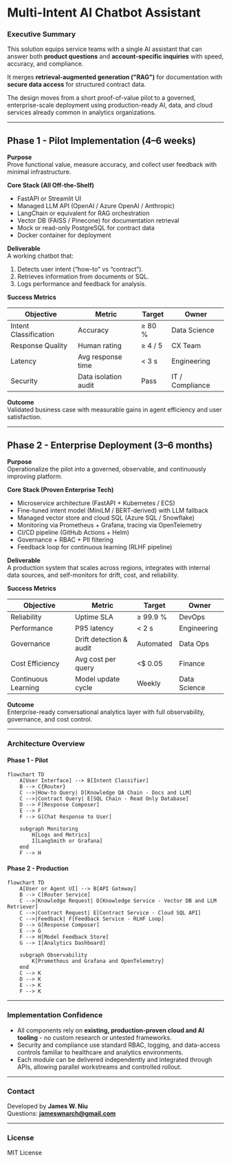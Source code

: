 # Multi-Intent AI Chatbot Assistant

### Executive Summary
This solution equips service teams with a single AI assistant that can answer both **product questions** and **account-specific inquiries** with speed, accuracy, and compliance. 
 
It merges **retrieval-augmented generation ("RAG")** for documentation with **secure data access** for structured contract data.  

The design moves from a short proof-of-value pilot to a governed, enterprise-scale deployment using production-ready AI, data, and cloud services already common in analytics organizations.

---

## Phase 1 - Pilot Implementation (4–6 weeks)

**Purpose**  
Prove functional value, measure accuracy, and collect user feedback with minimal infrastructure.

**Core Stack (All Off-the-Shelf)**  
- FastAPI or Streamlit UI  
- Managed LLM API (OpenAI / Azure OpenAI / Anthropic)  
- LangChain or equivalent for RAG orchestration  
- Vector DB (FAISS / Pinecone) for documentation retrieval  
- Mock or read-only PostgreSQL for contract data  
- Docker container for deployment

**Deliverable**  
A working chatbot that:  
1. Detects user intent (“how-to” vs “contract”).  
2. Retrieves information from documents or SQL.  
3. Logs performance and feedback for analysis.

**Success Metrics**

| Objective | Metric | Target | Owner |
|------------|---------|---------|--------|
| Intent Classification | Accuracy | ≥ 80 % | Data Science |
| Response Quality | Human rating | ≥ 4 / 5 | CX Team |
| Latency | Avg response time | < 3 s | Engineering |
| Security | Data isolation audit | Pass | IT / Compliance |

**Outcome**  
Validated business case with measurable gains in agent efficiency and user satisfaction.

---

## Phase 2 - Enterprise Deployment (3–6 months)

**Purpose**  
Operationalize the pilot into a governed, observable, and continuously improving platform.

**Core Stack (Proven Enterprise Tech)**  
- Microservice architecture (FastAPI + Kubernetes / ECS)  
- Fine-tuned intent model (MiniLM / BERT-derived) with LLM fallback  
- Managed vector store and cloud SQL (Azure SQL / Snowflake)  
- Monitoring via Prometheus + Grafana, tracing via OpenTelemetry  
- CI/CD pipeline (GitHub Actions + Helm)  
- Governance + RBAC + PII filtering  
- Feedback loop for continuous learning (RLHF pipeline)

**Deliverable**  
A production system that scales across regions, integrates with internal data sources, and self-monitors for drift, cost, and reliability.

**Success Metrics**

| Objective | Metric | Target | Owner |
|------------|---------|---------|--------|
| Reliability | Uptime SLA | ≥ 99.9 % | DevOps |
| Performance | P95 latency | < 2 s | Engineering |
| Governance | Drift detection & audit | Automated | Data Ops |
| Cost Efficiency | Avg cost per query | <$ 0.05 | Finance |
| Continuous Learning | Model update cycle | Weekly | Data Science |

**Outcome**  
Enterprise-ready conversational analytics layer with full observability, governance, and cost control.

---

### Architecture Overview

#### Phase 1 - Pilot
```mermaid
flowchart TD
    A[User Interface] --> B[Intent Classifier]
    B --> C{Router}
    C -->|How-to Query| D[Knowledge QA Chain - Docs and LLM]
    C -->|Contract Query| E[SQL Chain - Read Only Database]
    D --> F[Response Composer]
    E --> F
    F --> G[Chat Response to User]

    subgraph Monitoring
        H[Logs and Metrics]
        I[LangSmith or Grafana]
    end
    F --> H
```

#### Phase 2 - Production
```mermaid
flowchart TD
    A[User or Agent UI] --> B[API Gateway]
    B --> C[Router Service]
    C -->|Knowledge Request| D[Knowledge Service - Vector DB and LLM Retriever]
    C -->|Contract Request| E[Contract Service - Cloud SQL API]
    C -->|Feedback| F[Feedback Service - RLHF Loop]
    D --> G[Response Composer]
    E --> G
    F --> H[Model Feedback Store]
    G --> I[Analytics Dashboard]

    subgraph Observability
        K[Prometheus and Grafana and OpenTelemetry]
    end
    C --> K
    D --> K
    E --> K
    F --> K
```

---

### Implementation Confidence
- All components rely on **existing, production-proven cloud and AI tooling** - no custom research or untested frameworks.  
- Security and compliance use standard RBAC, logging, and data-access controls familiar to healthcare and analytics environments.  
- Each module can be delivered independently and integrated through APIs, allowing parallel workstreams and controlled rollout.  

---

### Contact
Developed by **James W. Niu**  
Questions: **jameswnarch@gmail.com**

---

### License
MIT License
